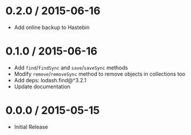 0.2.0 / 2015-06-16
==================

  * Add online backup to Hastebin

0.1.0 / 2015-06-16
==================

  * Add `find`/`findSync` and `save`/`saveSync` methods
  * Modify `remove`/`removeSync` method to remove objects in collections too
  * Add deps: lodash.find@^3.2.1
  * Update documentation

0.0.0 / 2015-05-15
==================

  * Initial Release
